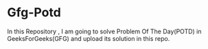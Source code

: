 # Gfg-Potd
In this Repository , I am going to solve Problem Of The Day(POTD) in GeeksForGeeks(GFG) and upload its solution in this repo.
